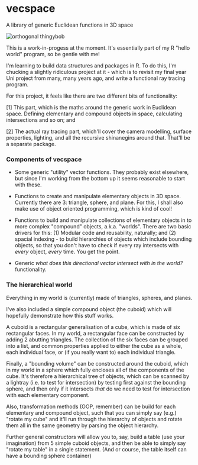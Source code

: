 # vecspace
A library of generic Euclidean functions in 3D space

![orthogonal thingybob](https://user-images.githubusercontent.com/23141865/37862927-18a88094-2f4d-11e8-862d-db58431ddb49.png)

This is a work-in-progess at the moment. It's essentially part of my R "hello world" program, so be gentle with me!

I'm learning to build data structures and packages in R. To do this, I'm chucking a slightly ridiculous project
at it - which is to revisit my final year Uni project from many, many years ago, and write a functional ray tracing
program.

For this project, it feels like there are two different bits of functionality:

[1] This part, which is the maths around the generic work in Euclidean space.
  Defining elementary and compound objects in space, calculating intersections and so on; and

[2] The actual ray tracing part, which'll cover the camera modelling, surface properties, lighting, and all
  the recursive shinanegins around that. That'll be a separate package.
  
### Components of vecspace

* Some generic "utility" vector functions. They probably exist elsewhere, but since I'm working from the bottom up it seems
  reasonable to start with these.
  
* Functions to create and manipulate elementary objects in 3D space. Currently there are 3: triangle, sphere, and plane. For this, I shall
  also make use of object oriented programming, which is kind of cool!

* Functions to build and manipulate collections of elementary objects in to more complex "compound" objects, a.k.a. "worlds".
  There are two basic drivers for this: (1) Modular code and reusability, naturally; and (2) spacial indexing - to build
  hierarchies of objects which include bounding objects, so that you don't have to check if every ray intersects with
  *every* object, *every* time. You get the point.
  
* Generic *what does this directional vector intersect with in the world?* functionality.

### The hierarchical world

Everything in my world is (currently) made of triangles, spheres, and planes.

I've also included a simple compound object (the cuboid) which will hopefully demonstrate how this stuff works.

A cuboid is a rectangular generalisation of a cube, which is made of six rectangular faces. In my world, a rectangular face can
be constructed by adding 2 abutting triangles. The collection of the six faces can be grouped into a list, and common properties
applied to either the cube as a whole, each individual face, or (if you really want to) each individual triangle.

Finally, a "bounding volume" can be constructed around the cuboid, which in my world in a sphere which fully encloses all of
the components of the cube. It's therefore a hierarchical tree of objects, which can be scanned by a lightray (i.e. to test
for intersection) by testing first against the bounding sphere, and then only if it intersects *that* do we need to test for
intersection with each elementary component.

Also, transformation methods (OOP, remember) can be build for each elementary and compound object, such that you can simply say
(e.g.) "rotate my cube" and it'll run through the hierarchy of objects and rotate them all in the same geometry by parsing
the object hierarchy.

Further general constructors will allow you to, say, build a table (use your imagination) from 5 simple cuboid objects, and then
be able to simply say "rotate my table" in a single statement. (And or course, the table itself can have a bounding sphere container)
